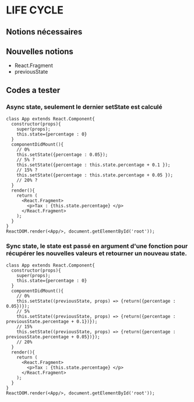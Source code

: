 # LIFE CYCLE

## Notions nécessaires


## Nouvelles notions
- React.Fragment
- previousState

## Codes a tester

### Async state, seulement le dernier setState est calculé
```
class App extends React.Component{
  constructor(props){
    super(props);
    this.state={percentage : 0}
  }
  componentDidMount(){
    // 0%
    this.setState({percentage : 0.05});
    // 5% ?
    this.setState({percentage : this.state.percentage + 0.1 });
    // 15% ?
    this.setState({percentage : this.state.percentage + 0.05 });
    // 20% ?
  }
  render(){
    return (
      <React.Fragment>
        <p>Tax : {this.state.percentage} </p>
      </React.Fragment>
    );
  }
}
ReactDOM.render(<App/>, document.getElementById('root'));
```
### Sync state, le state est passé en argument d'une fonction pour récupérer les nouvelles valeurs et retourner un nouveau state.

```
class App extends React.Component{
  constructor(props){
    super(props);
    this.state={percentage : 0}
  }
  componentDidMount(){
    // 0%
    this.setState((previousState, props) => {return({percentage : 0.05})});
    // 5%
    this.setState((previousState, props) => {return({percentage : previousState.percentage + 0.1})});
    // 15%
    this.setState((previousState, props) => {return({percentage : previousState.percentage + 0.05})});
    // 20%
  }
  render(){
    return (
      <React.Fragment>
        <p>Tax : {this.state.percentage} </p>
      </React.Fragment>
    );
  }
}
ReactDOM.render(<App/>, document.getElementById('root'));
```
